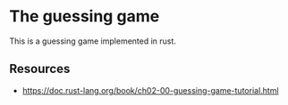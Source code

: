 # The guessing game

This is a guessing game implemented in rust. 

## Resources

* https://doc.rust-lang.org/book/ch02-00-guessing-game-tutorial.html
